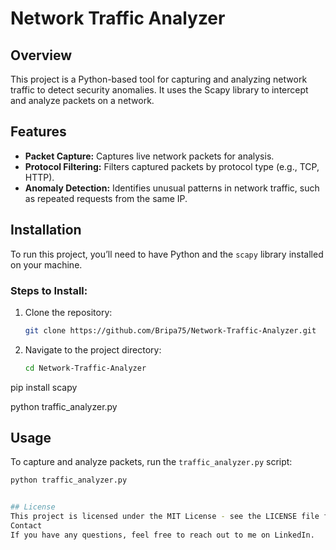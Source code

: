 # Network Traffic Analyzer

## Overview
This project is a Python-based tool for capturing and analyzing network traffic to detect security anomalies. It uses the Scapy library to intercept and analyze packets on a network.

## Features
- **Packet Capture:** Captures live network packets for analysis.
- **Protocol Filtering:** Filters captured packets by protocol type (e.g., TCP, HTTP).
- **Anomaly Detection:** Identifies unusual patterns in network traffic, such as repeated requests from the same IP.

## Installation
To run this project, you’ll need to have Python and the `scapy` library installed on your machine.

### Steps to Install:
1. Clone the repository:
   ```bash
   git clone https://github.com/Bripa75/Network-Traffic-Analyzer.git

2. Navigate to the project directory:
   ```bash
   cd Network-Traffic-Analyzer

pip install scapy

python traffic_analyzer.py

## Usage
To capture and analyze packets, run the `traffic_analyzer.py` script:
```bash
python traffic_analyzer.py


## License
This project is licensed under the MIT License - see the LICENSE file for details.
Contact
If you have any questions, feel free to reach out to me on LinkedIn.

